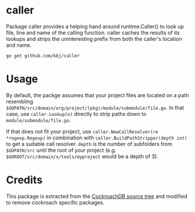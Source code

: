 # caller

Package caller provides a helping hand around runtime.Caller() to look up file,
line and name of the calling function. caller caches the results of its lookups
and strips the uninteresting prefix from both the caller's location and name.

`go get github.com/kbj/caller`

# Usage

By default, the packge assumes that your project files are located on a path
resembling `$GOPATH/src/domain/org/project/(pkg)/module/submodule/file.go`. In
that case, use `caller.Lookup(n)` directly to strip paths down to
`module/submodule/file.go`.

If that does not fit your project, use `caller.NewCallResolver(re
*regexp.Regexp)` in combination with `caller.BuildPathStripper(depth int)` to
get a suitable call resolver. `depth` is the number of subfolders from
`$GOPATH/src` until the root of your project (e.g.
`$GOROOT/src/domain/x/tools/myproject` would be a depth of 3).

# Credits

This package is extracted from the [CockroachDB source
tree](https://github.com/cockroachdb/cockroach/tree/master/pkg/util/caller) and
modified to remove cockroach specific packages.
